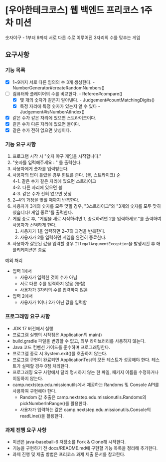 # [우아한테크코스] 웹 백엔드 프리코스 1주 차 미션
숫자야구 - 1부터 9까지 서로 다른 수로 이루어진 3자리의 수를 맞추는 게임


## 요구사항
### 기능 목록
- [x] 1~9까지 서로 다른 임의의 수 3개 생성한다. - NumberGenerator#createRandomNumbers()
- [ ] 컴퓨터와 플레이어의 수를 비교한다. - Referee#compare()
  - [x] 몇 개의 숫자가 같은지 알아낸다. - Judgement#countMatchingDigits()
  - [x] 특정 자리에 특정 숫자가 있는지 알 수 있다 - Judgement#isNumberAtIndex()
- [x] 같은 수가 같은 자리에 있으면 스트라이크이다.
- [x] 같은 수가 다른 자리에 있으면 볼이다.
- [x] 같은 수가 전혀 없으면 낫싱이다.
### 기능 요구 사항
1. 프로그램 시작 시 "숫자 야구 게임을 시작합니다." <br>
2. "숫자를 입력해주세요 : " 를 출력한다.<br>
3. 사용자에게 숫자를 입력받는다.<br>
4. 사용자의 답이 틀렸을 경우 힌트를 준다. (볼, 스트라이크) 순<br>
   4-1. 같은 수가 같은 자리에 있으면 스트라이크<br>
   4-2. 다른 자리에 있으면 볼<br>
   4-3. 같은 수가 전혀 없으면 낫싱<br>
5. 2~4의 과정을 맞힐 때까지 반복한다.<br>
6. 사용자가 3개의 숫자를 모두 맞힐 경우, "3스트라이크"와 "3개의 숫자를 모두 맞히셨습니다! 게임 종료"를 출력한다.<br>
7. 게임 종료 후, "게임을 새로 시작하려면 1, 종료하려면 2를 입력하세요."를 출력하여 사용자가 선택하게 한다.<br>
   1. 사용자가 1을 입력하면 2~7의 과정을 반복한다.<br>
   2. 사용자가 2를 입력하면 게임을 완전히 종료한다.<br>
8. 사용자가 잘못된 값을 입력할 경우 `IllegalArgumentException`을 발생시킨 후 애플리케이션은 종료<br>

예외 처리
- 입력 1에서
    - 사용자가 입력한 것이 수가 아님
    - 서로 다른 수를 입력하지 않음 (놓침)
    - 사용자가 3자리의 수를 입력하지 않음
- 입력 2에서
    - 사용자가 1이나 2가 아닌 값을 입력함


### 프로그래밍 요구 사항

* JDK 17 버전에서 실행
* 프로그램 실행의 시작점은 Application의 main()
* build.gradle 파일을 변경할 수 없고, 외부 라이브러리를 사용하지 않는다.
* Java 코드 컨벤션 가이드를 준수하며 프로그래밍한다.
* 프로그램 종료 시 System.exit()를 호출하지 않는다.
* 프로그램 구현이 완료되면 ApplicationTest의 모든 테스트가 성공해야 한다. 테스트가 실패할 경우 0점 처리한다.
* 프로그래밍 요구 사항에서 달리 명시하지 않는 한 파일, 패키지 이름을 수정하거나 이동하지 않는다.
* camp.nextstep.edu.missionutils에서 제공하는 Randoms 및 Console API를 사용하여 구현해야 한다.
    * Random 값 추출은 camp.nextstep.edu.missionutils.Randoms의 pickNumberInRange()를 활용한다.
    * 사용자가 입력하는 값은 camp.nextstep.edu.missionutils.Console의 readLine()을 활용한다.


### 과제 진행 요구 사항

* 미션은 java-baseball-6 저장소를 Fork & Clone해 시작한다.
* 기능을 구현하기 전 docs/README.md에 구현할 기능 목록을 정리해 추가한다.
* 과제 진행 및 제출 방법은 프리코스 과제 제출 문서를 참고한다.

